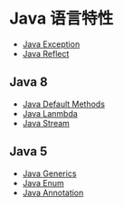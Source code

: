 # Java 语言特性

* [Java Exception](java-language-features/Exception.md)
* [Java Reflect](java-language-features/Reflect.md)

## Java 8
* [Java Default Methods](Java8_Default-Methods.md)
* [Java Lanmbda]()
* [Java Stream]()

## Java 5
* [Java Generics](Java5_Generics/README.md)
* [Java Enum]()
* [Java Annotation]()
